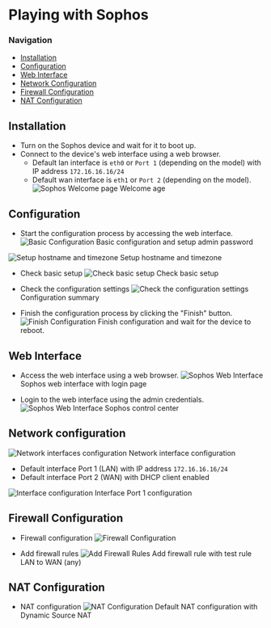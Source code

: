 # Playing with Sophos

### Navigation
- [Installation](#installation)
- [Configuration](#configuration)
- [Web Interface](#web-interface)
- [Network Configuration](#network-configuration)
- [Firewall Configuration](#firewall-configuration)
- [NAT Configuration](#nat-configuration)

## Installation
- Turn on the Sophos device and wait for it to boot up.
- Connect to the device's web interface using a web browser.
  - Default lan interface is `eth0` or `Port 1` (depending on the model) with IP address `172.16.16.16/24`
  - Default wan interface is `eth1` or `Port 2` (depending on the model).
![Sophos Welcome page](./images/sophos-welcome.jpeg)
Welcome age

## Configuration
- Start the configuration process by accessing the web interface.
![Basic Configuration](./images/basic-configuration.jpeg)
Basic configuration and setup admin password

![Setup hostname and timezone](./images/setup-hostname-and-timezone.jpeg)
Setup hostname and timezone

- Check basic setup
![Check basic setup](./images/basic-setup-complete.jpeg)
Check basic setup

- Check the configuration settings
![Check the configuration settings](./images/configuration-summary.jpeg)
Configuration summary

- Finish the configuration process by clicking the "Finish" button.
![Finish Configuration](./images/finishing-configuration.jpeg)
Finish configuration and wait for the device to reboot.

## Web Interface
- Access the web interface using a web browser.
![Sophos Web Interface](./images/sophos-login.jpeg)
Sophos web interface with login page

- Login to the web interface using the admin credentials.
![Sophos Web Interface](./images/sophos-control-center.jpeg)
Sophos control center

## Network configuration
![Network interfaces configuration](./images/network-interfaces.jpeg)
Network interface configuration
  - Default interface Port 1 (LAN) with IP address `172.16.16.16/24`
  - Default interface Port 2 (WAN) with DHCP client enabled

![Interface configuration](./images/interface-configuration.jpeg)
Interface Port 1 configuration

## Firewall Configuration
- Firewall configuration
![Firewall Configuration](./images/firewall-rules.jpeg)

- Add firewall rules
![Add Firewall Rules](./images/add-new-fw-rule.jpeg)
Add firewall rule with test rule LAN to WAN (any)

## NAT Configuration
- NAT configuration
![NAT Configuration](./images/default-nat-rules.jpeg)
Default NAT configuration with Dynamic Source NAT
